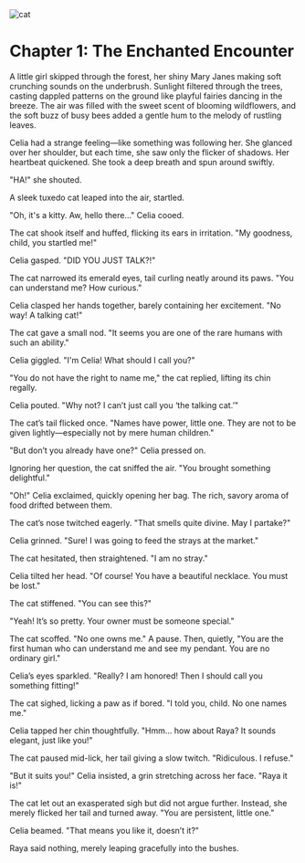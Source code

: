 <img src="https://cdn-icons-png.flaticon.com/256/18548/18548573.png" alt="cat" class="icon">

# Chapter 1: The Enchanted Encounter

<div class="decorative-line"></div>


A little girl skipped through the forest, her shiny Mary Janes making soft crunching sounds on the underbrush. Sunlight filtered through the trees, casting dappled patterns on the ground like playful fairies dancing in the breeze. The air was filled with the sweet scent of blooming wildflowers, and the soft buzz of busy bees added a gentle hum to the melody of rustling leaves. 

Celia had a strange feeling—like something was following her. She glanced over her shoulder, but each time, she saw only the flicker of shadows. Her heartbeat quickened. She took a deep breath and spun around swiftly. 

"HA!" she shouted. 

A sleek tuxedo cat leaped into the air, startled. 

"Oh, it's a kitty. Aw, hello there..." Celia cooed. 

The cat shook itself and huffed, flicking its ears in irritation. "My goodness, child, you startled me!" 

Celia gasped. "DID YOU JUST TALK?!" 

The cat narrowed its emerald eyes, tail curling neatly around its paws. "You can understand me? How curious." 

Celia clasped her hands together, barely containing her excitement. "No way! A talking cat!" 

The cat gave a small nod. "It seems you are one of the rare humans with such an ability." 

Celia giggled. "I'm Celia! What should I call you?" 

"You do not have the right to name me," the cat replied, lifting its chin regally. 

Celia pouted. "Why not? I can’t just call you ‘the talking cat.’" 

The cat’s tail flicked once. "Names have power, little one. They are not to be given lightly—especially not by mere human children." 

"But don’t you already have one?" Celia pressed on. 

Ignoring her question, the cat sniffed the air. "You brought something delightful." 

"Oh!" Celia exclaimed, quickly opening her bag. The rich, savory aroma of food drifted between them. 

The cat’s nose twitched eagerly. "That smells quite divine. May I partake?" 

Celia grinned. "Sure! I was going to feed the strays at the market." 

The cat hesitated, then straightened. "I am no stray." 

Celia tilted her head. "Of course! You have a beautiful necklace. You must be lost." 

The cat stiffened. "You can see this?" 

"Yeah! It’s so pretty. Your owner must be someone special." 

The cat scoffed. "No one owns me." A pause. Then, quietly, "You are the first human who can understand me and see my pendant. You are no ordinary girl." 

Celia’s eyes sparkled. "Really? I am honored! Then I should call you something fitting!" 

The cat sighed, licking a paw as if bored. "I told you, child. No one names me." 

Celia tapped her chin thoughtfully. "Hmm… how about Raya? It sounds elegant, just like you!" 

The cat paused mid-lick, her tail giving a slow twitch. "Ridiculous. I refuse." 

"But it suits you!" Celia insisted, a grin stretching across her face. "Raya it is!" 

The cat let out an exasperated sigh but did not argue further. Instead, she merely flicked her tail and turned away. "You are persistent, little one." 

Celia beamed. "That means you like it, doesn’t it?" 

Raya said nothing, merely leaping gracefully into the bushes. 

